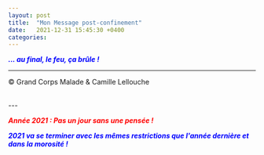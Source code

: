 ```yaml
---
layout: post
title:  "Mon Message post-confinement"
date:   2021-12-31 15:45:30 +0400
categories: 
---
```



<span style="color: blue">***... au final, le feu, ça brûle !***</span>
<br/>


---
&copy;  Grand Corps Malade & Camille Lellouche

<br>
---


<span style="color: red">***Année 2021 : Pas un jour sans une pensée !***</span>

<span style="color: blue">***2021 va se terminer avec les mêmes restrictions que l'année dernière et dans la morosité !***</span>

